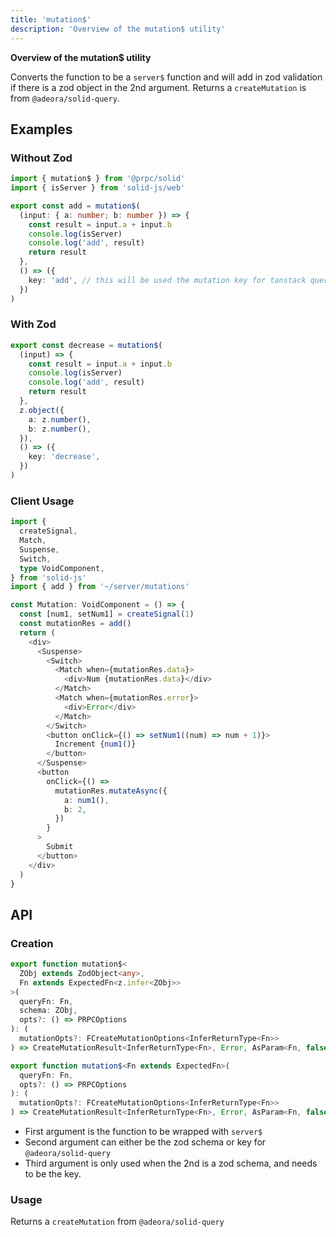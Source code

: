 ```yaml
---
title: 'mutation$'
description: 'Overview of the mutation$ utility'
---
```


**Overview of the mutation$ utility**

Converts the function to be a `server$` function and will add in zod validation if there is a zod object in the 2nd argument. Returns a `createMutation` is from `@adeora/solid-query`.

## Examples

### Without Zod

```ts
import { mutation$ } from '@prpc/solid'
import { isServer } from 'solid-js/web'

export const add = mutation$(
  (input: { a: number; b: number }) => {
    const result = input.a + input.b
    console.log(isServer)
    console.log('add', result)
    return result
  },
  () => ({
    key: 'add', // this will be used the mutation key for tanstack query
  })
)
```

### With Zod

```ts
export const decrease = mutation$(
  (input) => {
    const result = input.a + input.b
    console.log(isServer)
    console.log('add', result)
    return result
  },
  z.object({
    a: z.number(),
    b: z.number(),
  }),
  () => ({
    key: 'decrease',
  })
)
```

### Client Usage

```ts
import {
  createSignal,
  Match,
  Suspense,
  Switch,
  type VoidComponent,
} from 'solid-js'
import { add } from '~/server/mutations'

const Mutation: VoidComponent = () => {
  const [num1, setNum1] = createSignal(1)
  const mutationRes = add()
  return (
    <div>
      <Suspense>
        <Switch>
          <Match when={mutationRes.data}>
            <div>Num {mutationRes.data}</div>
          </Match>
          <Match when={mutationRes.error}>
            <div>Error</div>
          </Match>
        </Switch>
        <button onClick={() => setNum1((num) => num + 1)}>
          Increment {num1()}
        </button>
      </Suspense>
      <button
        onClick={() =>
          mutationRes.mutateAsync({
            a: num1(),
            b: 2,
          })
        }
      >
        Submit
      </button>
    </div>
  )
}
```

## API

### Creation

```ts
export function mutation$<
  ZObj extends ZodObject<any>,
  Fn extends ExpectedFn<z.infer<ZObj>>
>(
  queryFn: Fn,
  schema: ZObj,
  opts?: () => PRPCOptions
): (
  mutationOpts?: FCreateMutationOptions<InferReturnType<Fn>>
) => CreateMutationResult<InferReturnType<Fn>, Error, AsParam<Fn, false>>

export function mutation$<Fn extends ExpectedFn>(
  queryFn: Fn,
  opts?: () => PRPCOptions
): (
  mutationOpts?: FCreateMutationOptions<InferReturnType<Fn>>
) => CreateMutationResult<InferReturnType<Fn>, Error, AsParam<Fn, false>>
```

- First argument is the function to be wrapped with `server$`
- Second argument can either be the zod schema or key for `@adeora/solid-query`
- Third argument is only used when the 2nd is a zod schema, and needs to be the key.

### Usage

Returns a `createMutation` from `@adeora/solid-query`
